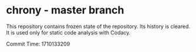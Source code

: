# chrony - master branch

This repository contains frozen state of the repository.
Its history is cleared. It is used only for static code
analysis with Codacy.

Commit Time: 1710133209